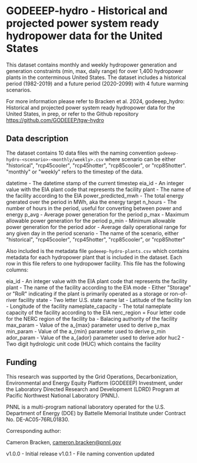# GODEEEP-hydro - Historical and projected power system ready hydropower data for the United States

This dataset contains monthly and weekly hydropower generation and generation constraints (min, max, daily range) for over 1,400 hydropower plants in the conterminous United States. The dataset includes a historical period (1982-2019) and a future period (2020-2099) with 4 future warming scenarios.

For more information please refer to Bracken et al. 2024, godeeep_hydro: Historical and projected power system ready hydropower data for the United States, in prep, or refer to the Github repository https://github.com/GODEEEP/tgw-hydro

## Data description

The dataset contains 10 data files with the naming convention `godeeep-hydro-<scenario>-<monthly/weekly>.csv` where scenario can be either "historical",  "rcp45cooler", "rcp45hotter", "rcp85cooler", or "rcp85hotter". "monthly" or "weekly" refers to the timestep of the data. 

datetime - The datetime stamp of the current timestep
eia_id - An integer value with the EIA plant code that represents the facility
plant - The name of the facility according to the EIA
power_predicted_mwh - The total energy gnerated over the period in MWh, aka the energy target
n_hours - The number of hours in the period, useful for converting between power and energy
p_avg - Average power generation for the period 
p_max - Maximum allowable power generation for the period
p_min - Minimum allowable power generation for the period
ador - Average daily operational range for any given day in the period
scenario - The name of the scenario, either "historical",  "rcp45cooler", "rcp45hotter", "rcp85cooler", or "rcp85hotter"

Also included is the metadata file `godeeep-hydro-plants.csv` which contains metadata for each hydropower plant that is included in the dataset. Each row in this file refers to one hydropower facility. This file has the following columns: 

eia_id -  An integer value with the EIA plant code that represents the facility
plant - The name of the facility according to the EIA
mode - Either "Storage" or "RoR" indicating if the plant is primarily operated as a storage or ron-of-river facility
state - Two letter U.S. state name
lat - Latitude of the facility
lon - Longitude of the facility
nameplate_capacity - The total nameplate capacity of the facility according to the EIA
nerc_region = Four letter code for the NERC region of the facility
ba - Balacing authority of the facility
max_param - Value of the a_{max} parameter used to derive p_max
min_param - Value of the a_{min} parameter used to derive p\_min
ador_param - Value of the a_{ador} parameter used to derive ador
huc2 - Two digit hydrologic unit code (HUC) which contains the facility

## Funding

This research was supported by the Grid Operations, Decarbonization, Environmental and Energy Equity Platform (GODEEEP) Investment, under the Laboratory Directed Research and Development (LDRD) Program at Pacific Northwest National Laboratory (PNNL).

PNNL is a multi-program national laboratory operated for the U.S. Department of Energy (DOE) by Battelle Memorial Institute under Contract No. DE-AC05-76RL01830.

Corresponding author: 

Cameron Bracken, cameron.bracken@pnnl.gov

v1.0.0 - Initial release
v1.0.1 - File naming convention updated